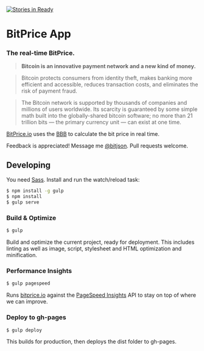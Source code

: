 [![Stories in Ready](https://badge.waffle.io/bitprice/app.png?label=ready&title=Ready)](https://waffle.io/bitprice/app)
# BitPrice App

### The real-time BitPrice.

> **Bitcoin is an innovative payment network and a new kind of money.**

> Bitcoin protects consumers from identity theft, makes banking more efficient and accessible, reduces transaction costs, and eliminates the risk of payment fraud.

> The Bitcoin network is supported by thousands of companies and millions of users worldwide. Its scarcity is guaranteed by some simple math built into the globally-shared bitcoin software; no more than 21 trillion bits — the primary currency unit — can exist at one time.

[BitPrice.io](http://bitprice.io) uses the [BBB](https://bitpay.com/bitcoin-exchange-rates) to calculate the bit price in real time.

Feedback is appreciated! Message me [@bitjson](https://twitter.com/bitjson). Pull requests welcome.

## Developing

You need [Sass](http://sass-lang.com/install). Install and run the watch/reload task:

```sh
$ npm install -g gulp
$ npm install
$ gulp serve
```

### Build & Optimize

```sh
$ gulp
```

Build and optimize the current project, ready for deployment.
This includes linting as well as image, script, stylesheet and HTML optimization and minification.

### Performance Insights

```sh
$ gulp pagespeed
```

Runs [bitprice.io](http://bitprice.io) against the [PageSpeed Insights](https://developers.google.com/speed/pagespeed/insights/) API to stay on top of where we can improve.

### Deploy to gh-pages

```sh
$ gulp deploy
```

This builds for production, then deploys the dist folder to gh-pages.
